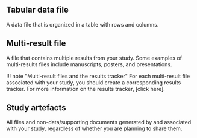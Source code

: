 ## Tabular data file
A data file that is organized in a table with rows and columns.

## Multi-result file
A file that contains multiple results from your study. Some examples of multi-results files include manuscripts, posters, and presentations.

!!! note "Multi-result files and the results tracker"
    For each multi-result file associated with your study, you should create a corresponding results tracker. For more information on the results tracker, [click here].

## Study artefacts
All files and non-data/supporting documents generated by and associated with your study, regardless of whether you are planning to share them.